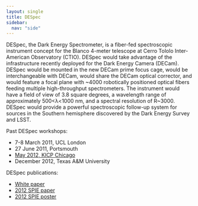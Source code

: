 ```yaml
---
layout: single
title: DESpec
sidebar:
  nav: "side"
---
```

DESpec, the Dark Energy Spectrometer, is a fiber-fed spectroscopic instrument concept for the Blanco 4-meter telescope at Cerro Tololo Inter-American Observatory (CTIO). DESpec would take advantage of the infrastructure recently deployed for the Dark Energy Camera (DECam). DESpec would be mounted in the new DECam prime focus cage, would be interchangeable with DECam, would share the DECam optical corrector, and would feature a focal plane with ~4000 robotically positioned optical fibers feeding multiple high-throughput spectrometers. The instrument would have a field of view of 3.8 square degrees, a wavelength range of approximately 500<λ<1000 nm, and a spectral resolution of R~3000. DESpec would provide a powerful spectroscopic follow-up system for sources in the Southern hemisphere discovered by the Dark Energy Survey and LSST.  

Past DESpec workshops:  
- 7-8 March 2011, UCL London  
- 27 June 2011, Portsmouth  
- [May 2012, KICP Chicago](https://kicp-workshops.uchicago.edu/DESpec2012/)  
- December 2012, Texas A&M University  

DESpec publications:  
- [White paper](../assets/Abdalla_DESpec.pdf)  
- [2012 SPIE paper](../assets/darkenergyspec.pdf)  
- [2012 SPIE poster](../assets/darkenergyspecposter.pdf)  